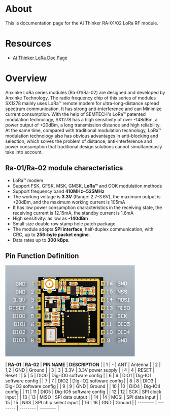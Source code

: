 # About

This is documentation page for the Ai Thinker RA-01/02 LoRa RF module. 

# Resources 
 - [Ai Thinker LoRa Doc Page](https://docs.ai-thinker.com/en/lora/man)

# Overview

Anxinke LoRa series modules (Ra-01/Ra-02) are designed and developed by Anxinke Technology. The radio frequency chip of this series of modules SX1278 mainly uses LoRa™ remote modem for ultra-long-distance spread spectrum communication. It has strong anti-interference and can Minimize current consumption. With the help of SEMTECH's LoRa™ patented modulation technology, SX1278 has a high sensitivity of over -148dBm, a power output of +20dBm, a long transmission distance and high reliability. At the same time, compared with traditional modulation technology, LoRa™ modulation technology also has obvious advantages in anti-blocking and selection, which solves the problem of distance, anti-interference and power consumption that traditional design solutions cannot simultaneously take into account.

## Ra-01/Ra-02 module characteristics

- LoRa™ modem
- Support FSK, GFSK, MSK, GMSK, **LoRa™** and OOK modulation methods
- Support frequency band **410MHz~525MHz**
- The working voltage is **3.3V** (Range: 2.7-3.6V), the maximum output is +20dBm, and the maximum working current is 105mA
- It has low power consumption characteristics in the receiving state, the receiving current is 12.15mA, the standby current is 1.6mA
- High sensitivity: as low as **-140dBm**
- Small size double row stamp hole patch package
- The module adopts **SPI interface**, half-duplex communication, with CRC, up to **256-byte packet engine**.
- Data rates up to **300 kBps**.

## Pin Function Definition

![RA 02 Pin Diagram](images/RA-02-pin.png)

| **RA-01** | **RA-02** | **PIN NAME** | **DESCRIPTION** |
| 1 | - | ANT | Antenna    |
| 2 | 1,2 | GND | Ground    |
| 3 | 3 | 3.3V | 3.3V power supply  |
| 4 | 4 | RESET | Reset    |
| 5 | 5 | DIO0 | Dig-IO0 software config |
| 6 | 6 | DIO1 | Dig-IO1 software config |
| 7 | 7 | DIO2 | Dig-IO2 software config |
| 8 | 8 | DIO3 | Dig-IO3 software config |
| 9 | 9 | GND | Ground    |
| 10 | 10 | DIO4 | Dig-IO4 config |
| 11 | 11 | DIO5 | Dig-IO5 software config |
| 12 | 12 | SCK | SPI clock input  |
| 13 | 13 | MISO | SPI data output  |
| 14 | 14 | MOSI | SPI data input  |
| 15 | 15 | NSS | SPI chip select input |
| 16 | 16 | GND | Ground    |
| -------- | -------- | -------- | -------- |
